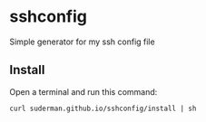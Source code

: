 sshconfig
=========

Simple generator for my ssh config file

Install
-------
Open a terminal and run this command:  

`curl suderman.github.io/sshconfig/install | sh`  

